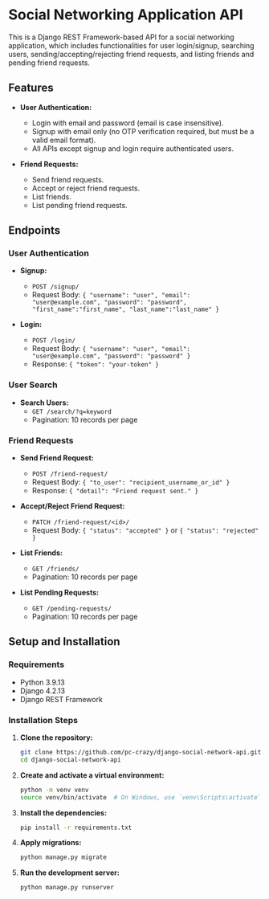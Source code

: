# Social Networking Application API

This is a Django REST Framework-based API for a social networking application, which includes functionalities for user login/signup, searching users, sending/accepting/rejecting friend requests, and listing friends and pending friend requests.

## Features

- **User Authentication:**
  - Login with email and password (email is case insensitive).
  - Signup with email only (no OTP verification required, but must be a valid email format).
  - All APIs except signup and login require authenticated users.

- **Friend Requests:**
  - Send friend requests.
  - Accept or reject friend requests.
  - List friends.
  - List pending friend requests.

## Endpoints

### User Authentication

- **Signup:**
  - `POST /signup/`
  - Request Body: `{ "username": "user", "email": "user@example.com", "password": "password", "first_name":"first_name", "last_name":"last_name" }`
  
- **Login:**
  - `POST /login/`
  - Request Body: `{ "username": "user", "email": "user@example.com", "password": "password" }`
  - Response: `{ "token": "your-token" }`

### User Search

- **Search Users:**
  - `GET /search/?q=keyword`
  - Pagination: 10 records per page

### Friend Requests

- **Send Friend Request:**
  - `POST /friend-request/`
  - Request Body: `{ "to_user": "recipient_username_or_id" }`
  - Response: `{ "detail": "Friend request sent." }`

- **Accept/Reject Friend Request:**
  - `PATCH /friend-request/<id>/`
  - Request Body: `{ "status": "accepted" }` or `{ "status": "rejected" }`

- **List Friends:**
  - `GET /friends/`
  - Pagination: 10 records per page

- **List Pending Requests:**
  - `GET /pending-requests/`
  - Pagination: 10 records per page

## Setup and Installation

### Requirements

- Python 3.9.13
- Django 4.2.13
- Django REST Framework

### Installation Steps

1. **Clone the repository:**

    ```bash
    git clone https://github.com/pc-crazy/django-social-network-api.git
    cd django-social-network-api
    ```

2. **Create and activate a virtual environment:**

    ```bash
    python -m venv venv
    source venv/bin/activate  # On Windows, use `venv\Scripts\activate`
    ```

3. **Install the dependencies:**

    ```bash
    pip install -r requirements.txt
    ```

4. **Apply migrations:**

    ```bash
    python manage.py migrate
    ```

5. **Run the development server:**

    ```bash
    python manage.py runserver
    ```
